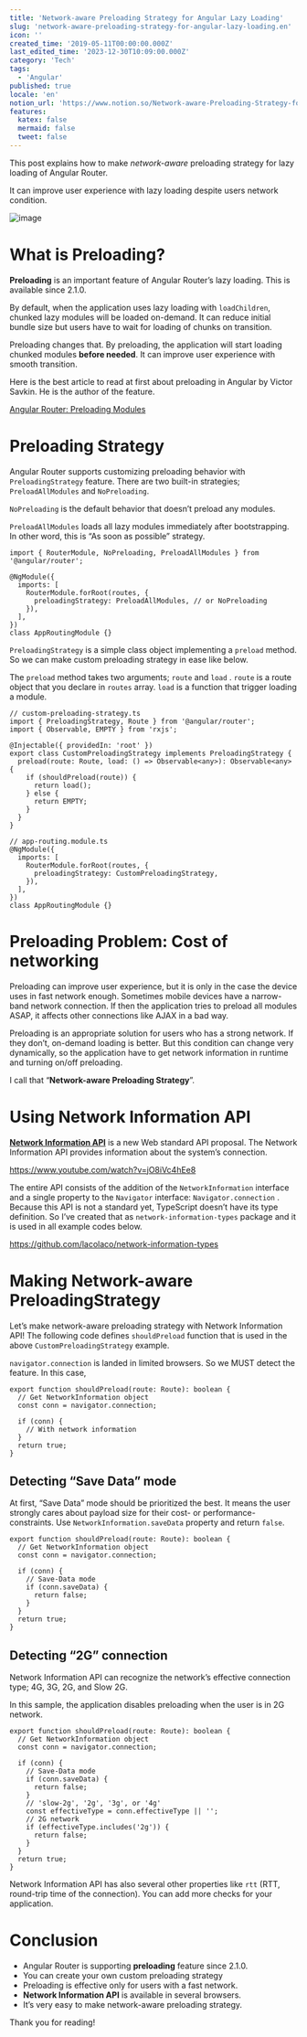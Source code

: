 ```yaml
---
title: 'Network-aware Preloading Strategy for Angular Lazy Loading'
slug: 'network-aware-preloading-strategy-for-angular-lazy-loading.en'
icon: ''
created_time: '2019-05-11T00:00:00.000Z'
last_edited_time: '2023-12-30T10:09:00.000Z'
category: 'Tech'
tags:
  - 'Angular'
published: true
locale: 'en'
notion_url: 'https://www.notion.so/Network-aware-Preloading-Strategy-for-Angular-Lazy-Loading-4cdbdec6e74c4ea486e26c899e5369af'
features:
  katex: false
  mermaid: false
  tweet: false
---
```


This post explains how to make _network-aware_ preloading strategy for lazy loading of Angular Router.

It can improve user experience with lazy loading despite users network condition.

![image](https://thepracticaldev.s3.amazonaws.com/i/t6o2d6hv9v3jjbtx5pkl.png)

# What is Preloading?

**Preloading** is an important feature of Angular Router’s lazy loading. This is available since 2.1.0.

By default, when the application uses lazy loading with `loadChildren`, chunked lazy modules will be loaded on-demand. It can reduce initial bundle size but users have to wait for loading of chunks on transition.

Preloading changes that. By preloading, the application will start loading chunked modules **before needed**. It can improve user experience with smooth transition.

Here is the best article to read at first about preloading in Angular by Victor Savkin. He is the author of the feature.

[Angular Router: Preloading Modules](https://vsavkin.com/angular-router-preloading-modules-ba3c75e424cb)

# Preloading Strategy

Angular Router supports customizing preloading behavior with `PreloadingStrategy` feature. There are two built-in strategies; `PreloadAllModules` and `NoPreloading`.

`NoPreloading` is the default behavior that doesn’t preload any modules.

`PreloadAllModules` loads all lazy modules immediately after bootstrapping. In other word, this is “As soon as possible” strategy.

```
import { RouterModule, NoPreloading, PreloadAllModules } from '@angular/router';

@NgModule({
  imports: [
    RouterModule.forRoot(routes, {
      preloadingStrategy: PreloadAllModules, // or NoPreloading
    }),
  ],
})
class AppRoutingModule {}
```

`PreloadingStrategy` is a simple class object implementing a `preload` method. So we can make custom preloading strategy in ease like below.

The `preload` method takes two arguments; `route` and `load` . `route` is a route object that you declare in `routes` array. `load` is a function that trigger loading a module.

```
// custom-preloading-strategy.ts
import { PreloadingStrategy, Route } from '@angular/router';
import { Observable, EMPTY } from 'rxjs';

@Injectable({ providedIn: 'root' })
export class CustomPreloadingStrategy implements PreloadingStrategy {
  preload(route: Route, load: () => Observable<any>): Observable<any> {
    if (shouldPreload(route)) {
      return load();
    } else {
      return EMPTY;
    }
  }
}

// app-routing.module.ts
@NgModule({
  imports: [
    RouterModule.forRoot(routes, {
      preloadingStrategy: CustomPreloadingStrategy,
    }),
  ],
})
class AppRoutingModule {}
```

# Preloading Problem: Cost of networking

Preloading can improve user experience, but it is only in the case the device uses in fast network enough. Sometimes mobile devices have a narrow-band network connection. If then the application tries to preload all modules ASAP, it affects other connections like AJAX in a bad way.

Preloading is an appropriate solution for users who has a strong network. If they don’t, on-demand loading is better. But this condition can change very dynamically, so the application have to get network information in runtime and turning on/off preloading.

I call that “**Network-aware Preloading Strategy**”.

# Using Network Information API

**[Network Information API](https://developer.mozilla.org/en-US/docs/Web/API/NetworkInformation)** is a new Web standard API proposal. The Network Information API provides information about the system’s connection.

https://www.youtube.com/watch?v=jO8iVc4hEe8

The entire API consists of the addition of the `NetworkInformation` interface and a single property to the `Navigator` interface: `Navigator.connection` . Because this API is not a standard yet, TypeScript doesn’t have its type definition. So I’ve created that as `network-information-types` package and it is used in all example codes below.

https://github.com/lacolaco/network-information-types

# Making Network-aware PreloadingStrategy

Let’s make network-aware preloading strategy with Network Information API! The following code defines `shouldPreload` function that is used in the above `CustomPreloadingStrategy` example.

`navigator.connection` is landed in limited browsers. So we MUST detect the feature. In this case,

```
export function shouldPreload(route: Route): boolean {
  // Get NetworkInformation object
  const conn = navigator.connection;

  if (conn) {
    // With network information
  }
  return true;
}
```

## Detecting “Save Data” mode

At first, “Save Data” mode should be prioritized the best. It means the user strongly cares about payload size for their cost- or performance-constraints. Use `NetworkInformation.saveData` property and return `false`.

```
export function shouldPreload(route: Route): boolean {
  // Get NetworkInformation object
  const conn = navigator.connection;

  if (conn) {
    // Save-Data mode
    if (conn.saveData) {
      return false;
    }
  }
  return true;
}
```

## Detecting “2G” connection

Network Information API can recognize the network’s effective connection type; 4G, 3G, 2G, and Slow 2G.

In this sample, the application disables preloading when the user is in 2G network.

```
export function shouldPreload(route: Route): boolean {
  // Get NetworkInformation object
  const conn = navigator.connection;

  if (conn) {
    // Save-Data mode
    if (conn.saveData) {
      return false;
    }
    // 'slow-2g', '2g', '3g', or '4g'
    const effectiveType = conn.effectiveType || '';
    // 2G network
    if (effectiveType.includes('2g')) {
      return false;
    }
  }
  return true;
}
```

Network Information API has also several other properties like `rtt` (RTT, round-trip time of the connection). You can add more checks for your application.

# Conclusion

- Angular Router is supporting **preloading** feature since 2.1.0.
- You can create your own custom preloading strategy
- Preloading is effective only for users with a fast network.
- **Network Information API** is available in several browsers.
- It’s very easy to make network-aware preloading strategy.

Thank you for reading!
